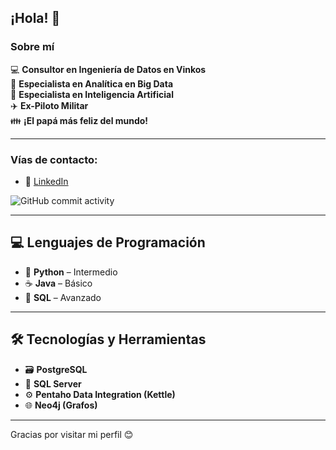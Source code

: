 ## ¡Hola! 👋

### Sobre mí

:computer: **Consultor en Ingeniería de Datos en Vinkos**  
:pencil: **Especialista en Analítica en Big Data**  
:pencil: **Especialista en Inteligencia Artificial**  
:airplane: **Ex-Piloto Militar**  
:family: **¡El papá más feliz del mundo!**

---

### Vías de contacto:
- 💼 [LinkedIn](https://www.linkedin.com/in/jose-israel-perez-732623128/)

![GitHub commit activity](https://img.shields.io/github/commit-activity/m/Perceval840/Perceval840)

---

## 💻 Lenguajes de Programación

- 🐍 **Python** – Intermedio  
- ☕ **Java** – Básico  
- 🧠 **SQL** – Avanzado

---

## 🛠️ Tecnologías y Herramientas

- 🗃️ **PostgreSQL**  
- 🧩 **SQL Server**  
- ⚙️ **Pentaho Data Integration (Kettle)**  
- 🌐 **Neo4j (Grafos)**

---

Gracias por visitar mi perfil 😊